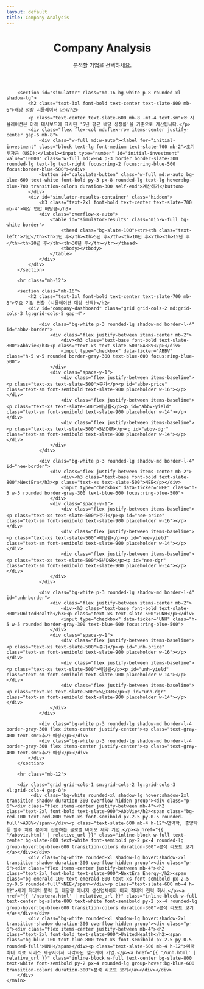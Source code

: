 ```yaml
---
layout: default
title: Company Analysis
---
```


<style>
    .placeholder { background-color: #e5e7eb; border-radius: 0.25rem; min-height: 1.1rem; animation: pulse 2s cubic-bezier(0.4, 0, 0.6, 1) infinite; }
    @keyframes pulse { 0%, 100% { opacity: 1; } 50% { opacity: .5; } }
    #simulator-results th, #simulator-results td { padding: 0.75rem 1rem; text-align: right; font-size: 0.9rem; }
    @media (max-width: 768px) { #simulator-results th, #simulator-results td { padding: 0.5rem; font-size: 0.75rem; } }
</style>

<div class="bg-slate-50">
    <main class="container mx-auto px-4 sm:px-6 lg:px-8 py-12">
        <header class="text-center mb-12">
            <h1 class="text-4xl font-extrabold text-slate-800 tracking-tight sm:text-5xl">Company Analysis</h1>
            <p class="mt-4 max-w-2xl mx-auto text-xl text-slate-600">분석할 기업을 선택하세요.</p>
        </header>

        <section id="simulator" class="mb-16 bg-white p-8 rounded-xl shadow-lg">
            <h2 class="text-3xl font-bold text-center text-slate-800 mb-6">배당 성장 시뮬레이터 📈</h2>
            <p class="text-center text-slate-600 mb-8 -mt-4 text-sm">※ 시뮬레이션은 아래 대시보드에 표시된 '5년 평균 배당 성장률'을 기준으로 계산됩니다.</p>
            <div class="flex flex-col md:flex-row items-center justify-center gap-6 mb-8">
                <div class="w-full md:w-auto"><label for="initial-investment" class="block text-lg font-medium text-slate-700 mb-2">초기 투자금 (USD):</label><input type="number" id="initial-investment" value="10000" class="w-full md:w-64 p-3 border border-slate-300 rounded-lg text-lg text-right focus:ring-2 focus:ring-blue-500 focus:border-blue-500"></div>
                <button id="calculate-button" class="w-full md:w-auto bg-blue-600 text-white font-bold py-3 px-8 rounded-lg text-lg hover:bg-blue-700 transition-colors duration-300 self-end">계산하기</button>
            </div>
            <div id="simulator-results-container" class="hidden">
                <h3 class="text-2xl font-bold text-center text-slate-700 mb-4">예상 연간 배당금</h3>
                <div class="overflow-x-auto">
                    <table id="simulator-results" class="min-w-full bg-white border">
                        <thead class="bg-slate-100"><tr><th class="text-left">기간</th><th>1년 후</th><th>5년 후</th><th>10년 후</th><th>15년 후</th><th>20년 후</th><th>30년 후</th></tr></thead>
                        <tbody></tbody>
                    </table>
                </div>
            </div>
        </section>

        <hr class="mb-12">

        <section class="mb-16">
            <h2 class="text-3xl font-bold text-center text-slate-700 mb-8">주요 기업 현황 (시뮬레이션 대상 선택)</h2>
            <div id="company-dashboard" class="grid grid-cols-2 md:grid-cols-3 lg:grid-cols-5 gap-4">
                
                <div class="bg-white p-3 rounded-lg shadow-md border-l-4" id="abbv-border">
                    <div class="flex justify-between items-center mb-2">
                        <div><h3 class="text-base font-bold text-slate-800">AbbVie</h3><p class="text-xs text-slate-500">ABBV</p></div>
                        <input type="checkbox" data-ticker="ABBV" class="h-5 w-5 rounded border-gray-300 text-blue-600 focus:ring-blue-500">
                    </div>
                    <div class="space-y-1">
                        <div class="flex justify-between items-baseline"><p class="text-xs text-slate-500">주가</p><p id="abbv-price" class="text-sm font-semibold text-slate-900 placeholder w-16"></p></div>
                        <div class="flex justify-between items-baseline"><p class="text-xs text-slate-500">배당률</p><p id="abbv-yield" class="text-sm font-semibold text-slate-900 placeholder w-14"></p></div>
                        <div class="flex justify-between items-baseline"><p class="text-xs text-slate-500">5년DGR</p><p id="abbv-dgr" class="text-sm font-semibold text-slate-900 placeholder w-14"></p></div>
                    </div>
                </div>

                <div class="bg-white p-3 rounded-lg shadow-md border-l-4" id="nee-border">
                    <div class="flex justify-between items-center mb-2">
                        <div><h3 class="text-base font-bold text-slate-800">NextEra</h3><p class="text-xs text-slate-500">NEE</p></div>
                        <input type="checkbox" data-ticker="NEE" class="h-5 w-5 rounded border-gray-300 text-blue-600 focus:ring-blue-500">
                    </div>
                    <div class="space-y-1">
                        <div class="flex justify-between items-baseline"><p class="text-xs text-slate-500">주가</p><p id="nee-price" class="text-sm font-semibold text-slate-900 placeholder w-16"></p></div>
                        <div class="flex justify-between items-baseline"><p class="text-xs text-slate-500">배당률</p><p id="nee-yield" class="text-sm font-semibold text-slate-900 placeholder w-14"></p></div>
                        <div class="flex justify-between items-baseline"><p class="text-xs text-slate-500">5년DGR</p><p id="nee-dgr" class="text-sm font-semibold text-slate-900 placeholder w-14"></p></div>
                    </div>
                </div>

                <div class="bg-white p-3 rounded-lg shadow-md border-l-4" id="unh-border">
                    <div class="flex justify-between items-center mb-2">
                        <div><h3 class="text-base font-bold text-slate-800">UnitedHealth</h3><p class="text-xs text-slate-500">UNH</p></div>
                        <input type="checkbox" data-ticker="UNH" class="h-5 w-5 rounded border-gray-300 text-blue-600 focus:ring-blue-500">
                    </div>
                    <div class="space-y-1">
                        <div class="flex justify-between items-baseline"><p class="text-xs text-slate-500">주가</p><p id="unh-price" class="text-sm font-semibold text-slate-900 placeholder w-16"></p></div>
                        <div class="flex justify-between items-baseline"><p class="text-xs text-slate-500">배당률</p><p id="unh-yield" class="text-sm font-semibold text-slate-900 placeholder w-14"></p></div>
                        <div class="flex justify-between items-baseline"><p class="text-xs text-slate-500">5년DGR</p><p id="unh-dgr" class="text-sm font-semibold text-slate-900 placeholder w-14"></p></div>
                    </div>
                </div>
                
                <div class="bg-white p-3 rounded-lg shadow-md border-l-4 border-gray-300 flex items-center justify-center"><p class="text-gray-400 text-sm">추가 예정</p></div>
                <div class="bg-white p-3 rounded-lg shadow-md border-l-4 border-gray-300 flex items-center justify-center"><p class="text-gray-400 text-sm">추가 예정</p></div>
            </div>
        </section>
        
        <hr class="mb-12">
        
        <div class="grid grid-cols-1 sm:grid-cols-2 lg:grid-cols-3 xl:grid-cols-4 gap-8">
             <div class="bg-white rounded-xl shadow-lg hover:shadow-2xl transition-shadow duration-300 overflow-hidden group"><div class="p-6"><div class="flex items-center justify-between mb-4"><h2 class="text-2xl font-bold text-slate-900">AbbVie</h2><span class="bg-red-100 text-red-800 text-xs font-semibold px-2.5 py-0.5 rounded-full">ABBV</span></div><p class="text-slate-600 mb-4 h-12">면역학, 종양학 등 필수 치료 분야에 집중하는 글로벌 바이오 제약 기업.</p><a href="{{ '/abbvie.html' | relative_url }}" class="inline-block w-full text-center bg-slate-800 text-white font-semibold py-2 px-4 rounded-lg group-hover:bg-blue-600 transition-colors duration-300">분석 리포트 보기</a></div></div>
            <div class="bg-white rounded-xl shadow-lg hover:shadow-2xl transition-shadow duration-300 overflow-hidden group"><div class="p-6"><div class="flex items-center justify-between mb-4"><h2 class="text-2xl font-bold text-slate-900">NextEra Energy</h2><span class="bg-emerald-100 text-emerald-800 text-xs font-semibold px-2.5 py-0.5 rounded-full">NEE</span></div><p class="text-slate-600 mb-4 h-12">세계 최대의 풍력 및 태양광 에너지 생산업체이자 미국 최대의 전력 회사.</p><a href="{{ '/nextera.html' | relative_url }}" class="inline-block w-full text-center bg-slate-800 text-white font-semibold py-2 px-4 rounded-lg group-hover:bg-blue-600 transition-colors duration-300">분석 리포트 보기</a></div></div>
            <div class="bg-white rounded-xl shadow-lg hover:shadow-2xl transition-shadow duration-300 overflow-hidden group"><div class="p-6"><div class="flex items-center justify-between mb-4"><h2 class="text-2xl font-bold text-slate-900">UnitedHealth</h2><span class="bg-blue-100 text-blue-800 text-xs font-semibold px-2.5 py-0.5 rounded-full">UNH</span></div><p class="text-slate-600 mb-4 h-12">미국 최대 의료 서비스 제공자이자 다각화된 헬스케어 기업.</p><a href="{{ '/unh.html' | relative_url }}" class="inline-block w-full text-center bg-slate-800 text-white font-semibold py-2 px-4 rounded-lg group-hover:bg-blue-600 transition-colors duration-300">분석 리포트 보기</a></div></div>
        </div>
    </main>
</div>

<script>
document.addEventListener('DOMContentLoaded', function() {
    const apiKey = "{{ site.finnhub_api_key }}";
    const tickers = ["ABBV", "NEE", "UNH"];
    const companyMetrics = {};
    const manualDGR = { "ABBV": 10.51, "NEE": 10.23, "UNH": 16.05 };

    async function fetchCompanyData(ticker) {
        try {
            const quoteResponse = await fetch(`https://finnhub.io/api/v1/quote?symbol=${ticker}&token=${apiKey}`);
            const quoteData = await quoteResponse.json();
            const dividendResponse = await fetch(`https://finnhub.io/api/v1/stock/metric?symbol=${ticker}&metric=all&token=${apiKey}`);
            const dividendData = await dividendResponse.json();
            
            const price = quoteData.c || 0;
            const dividendYield = dividendData.metric.dividendYieldIndicatedAnnual || 0;
            const dividendGrowthRate = manualDGR[ticker] || 0;
            const isPositive = quoteData.d >= 0;

            companyMetrics[ticker] = { yield: dividendYield, growth: dividendGrowthRate / 100 };

            const id_prefix = ticker.toLowerCase();
            document.getElementById(`${id_prefix}-price`).innerText = `$${price.toFixed(2)}`;
            document.getElementById(`${id_prefix}-yield`).innerText = `${dividendYield.toFixed(2)}%`;
            document.getElementById(`${id_prefix}-dgr`).innerText = `${dividendGrowthRate.toFixed(2)}%`;
            
            document.getElementById(`${id_prefix}-border`).classList.add(isPositive ? 'border-green-500' : 'border-red-500');
            [...document.querySelectorAll(`#${id_prefix}-price, #${id_prefix}-yield, #${id_prefix}-dgr`)].forEach(el => el.classList.remove('placeholder'));

        } catch (error) { console.error(`Error fetching data for ${ticker}:`, error); }
    }

    tickers.forEach(fetchCompanyData);

    const calculateButton = document.getElementById('calculate-button');
    if (calculateButton) {
        calculateButton.addEventListener('click', () => {
            const initialInvestment = parseFloat(document.getElementById('initial-investment').value);
            const selectedTickers = [...document.querySelectorAll('#company-dashboard input[type="checkbox"]:checked')].map(cb => cb.dataset.ticker);
            
            if (selectedTickers.length === 0 || !initialInvestment) { alert('기업을 하나 이상 선택하고 투자금을 입력해주세요.'); return; }
            const investmentPerCompany = initialInvestment / selectedTickers.length;
            const results = {};

            selectedTickers.forEach(ticker => {
                const metrics = companyMetrics[ticker];
                if (!metrics) return;
                const initialDividend = investmentPerCompany * (metrics.yield / 100);
                results[ticker] = {
                    y1: initialDividend * Math.pow(1 + metrics.growth, 1), y5: initialDividend * Math.pow(1 + metrics.growth, 5), y10: initialDividend * Math.pow(1 + metrics.growth, 10),
                    y15: initialDividend * Math.pow(1 + metrics.growth, 15), y20: initialDividend * Math.pow(1 + metrics.growth, 20), y30: initialDividend * Math.pow(1 + metrics.growth, 30),
                };
            });

            const resultsBody = document.querySelector('#simulator-results tbody');
            resultsBody.innerHTML = '';

            for(const ticker in results) {
                const row = results[ticker];
                const tr = document.createElement('tr');
                tr.innerHTML = `
                    <td class="text-left font-semibold">${ticker}</td>
                    <td>$${row.y1.toFixed(2)}</td><td>$${row.y5.toFixed(2)}</td><td>$${row.y10.toFixed(2)}</td>
                    <td>$${row.y15.toFixed(2)}</td><td>$${row.y20.toFixed(2)}</td><td>$${row.y30.toFixed(2)}</td>
                `;
                resultsBody.appendChild(tr);
            }

            if (selectedTickers.length > 1) {
                const total = { y1: 0, y5: 0, y10: 0, y15: 0, y20: 0, y30: 0 };
                for(const ticker in results) { Object.keys(total).forEach(year => total[year] += results[ticker][year]); }
                const totalRow = document.createElement('tr');
                totalRow.className = 'bg-slate-200 font-bold';
                totalRow.innerHTML = `
                    <td class="text-left">합계</td>
                    <td>$${total.y1.toFixed(2)}</td><td>$${total.y5.toFixed(2)}</td><td>$${total.y10.toFixed(2)}</td>
                    <td>$${total.y15.toFixed(2)}</td><td>$${total.y20.toFixed(2)}</td><td>$${total.y30.toFixed(2)}</td>
                `;
                resultsBody.appendChild(totalRow);
            }
            
            document.getElementById('simulator-results-container').classList.remove('hidden');
        });
    }
});
</script>